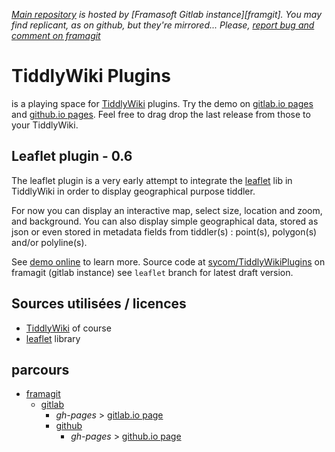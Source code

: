 *[Main repository][repo] is hosted by [Framasoft Gitlab instance][framgit]. You may find replicant, as on github, but they're mirrored... Please, [report bug and comment on framagit][issues]*

# TiddlyWiki Plugins
is a playing space for [TiddlyWiki][tiddlywiki] plugins. Try the demo on [gitlab.io pages][gl-pages] and [github.io pages][demo]. Feel free to drag drop the last release from those to your TiddlyWiki.

## Leaflet plugin - 0.6
The leaflet plugin is a very early attempt to integrate the [leaflet][leaflet] lib in TiddlyWiki in order to display geographical purpose tiddler.

For now you can display an interactive map, select size, location and zoom, and background. You can also display simple geographical data, stored as json or even stored in metadata fields from tiddler(s) : point(s), polygon(s) and/or polyline(s).

See [demo online][demo] to learn more. Source code at [sycom/TiddlyWikiPlugins][repo] on framagit (gitlab instance) see `leaflet` branch for latest draft version.

## Sources utilisées / licences
* [TiddlyWiki][tiddlywiki] of course
* [leaflet][leaflet] library

## parcours
* [framagit][repo]
    * [gitlab][gitlab]
        * *gh-pages* > [gitlab.io page][gl-pages]
        * [github][github]
            * *gh-pages* > [github.io page][demo]

[repo]: https://framagit.org/sycom/TiddlyWikiPlugins
[issues]: https://framagit.org/sycom/TiddlyWikiPlugins/issues
[gitlab]: https://gitlab.com/sycom/TiddlyWikiPlugins
[gl-pages]: http://sycom.gitlab.io/TiddlyWiki-Plugins/#Leaflet%20plugin
[github]: https://github.com/sycom/TiddlyWiki-Plugins
[demo]: http://sycom.github.io/TiddlyWiki-Plugins/#Leaflet%20plugin

[tiddlywiki]: http://tiddlywiki.com
[leaflet]: http://leafletjs.com/
